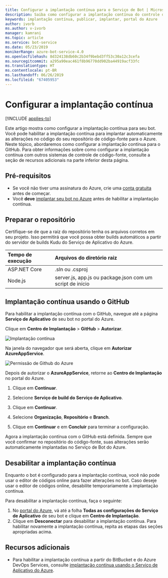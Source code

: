 ```yaml
---
title: Configurar a implantação contínua para o Serviço de Bot | Microsoft Docs
description: Saiba como configurar a implantação contínua do controle do código-fonte para um Serviço de Bot.
keywords: implantação contínua, publicar, implantar, portal do Azure
author: ivorb
ms.author: v-ivorb
manager: kamrani
ms.topic: article
ms.service: bot-service
ms.date: 05/23/2019
monikerRange: azure-bot-service-4.0
ms.openlocfilehash: 8d324138db60c2b34f9bebd3ff53c30a12c3cefa
ms.sourcegitcommit: a295a90eac461f8b96770dd902ba44919acf33fc
ms.translationtype: HT
ms.contentlocale: pt-BR
ms.lasthandoff: 06/26/2019
ms.locfileid: "67405953"
---
```

# <a name="set-up-continuous-deployment"></a>Configurar a implantação contínua

[!INCLUDE [applies-to](./includes/applies-to.md)]

Este artigo mostra como configurar a implantação contínua para seu bot. Você pode habilitar a implantação contínua para implantar automaticamente as alterações no código do seu repositório de código-fonte para o Azure. Neste tópico, abordaremos como configurar a implantação contínua para o GitHub. Para obter informações sobre como configurar a implantação contínua com outros sistemas de controle de código-fonte, consulte a seção de recursos adicionais na parte inferior desta página.

## <a name="prerequisites"></a>Pré-requisitos
- Se você não tiver uma assinatura do Azure, crie uma [conta gratuita](http://portal.azure.com) antes de começar.
- Você **deve** [implantar seu bot no Azure](bot-builder-deploy-az-cli.md) antes de habilitar a implantação contínua.

## <a name="prepare-your-repository"></a>Preparar o repositório
Certifique-se de que a raiz do repositório tenha os arquivos corretos em seu projeto. Isso permitirá que você possa obter builds automáticos a partir do servidor de builds Kudu do Serviço de Aplicativo do Azure. 

|Tempo de execução | Arquivos do diretório raiz |
|:-------|:---------------------|
| ASP.NET Core | .sln ou .csproj |
| Node.js | server.js, app.js ou package.json com um script de início |


## <a name="continuous-deployment-using-github"></a>Implantação contínua usando o GitHub
Para habilitar a implantação contínua com o GitHub, navegue até a página **Serviço de Aplicativo** de seu bot no portal do Azure.

Clique em **Centro de Implantação** > **GitHub** > **Autorizar**.

![Implantação contínua](~/media/azure-bot-build/azure-deployment.png)

Na janela do navegador que será aberta, clique em **Autorizar AzureAppService**. 

![Permissão de Github do Azure](~/media/azure-bot-build/azure-deployment-github.png)

Depois de autorizar o **AzureAppService**, retorne ao **Centro de Implantação** no portal do Azure.

1. Clique em **Continuar**. 

1. Selecione **Serviço de build do Serviço de Aplicativo**.

1. Clique em **Continuar**.

1. Selecione **Organização**, **Repositório** e **Branch**.

1. Clique em **Continuar** e em **Concluir** para terminar a configuração.

Agora a implantação contínua com o GitHub está definida. Sempre que você confirmar no repositório do código-fonte, suas alterações serão automaticamente implantadas no Serviço de Bot do Azure.

## <a name="disable-continuous-deployment"></a>Desabilitar a implantação contínua

Enquanto o bot é configurado para a implantação contínua, você não pode usar o editor de códigos online para fazer alterações no bot. Caso deseje usar o editor de códigos online, desabilite temporariamente a implantação contínua.

Para desabilitar a implantação contínua, faça o seguinte:
1. No [portal do Azure](https://portal.azure.com), vá até a folha **Todas as configurações do Serviço de Aplicativo** de seu bot e clique em **Centro de Implantação**. 
1. Clique em **Desconectar** para desabilitar a implantação contínua. Para habilitar novamente a implantação contínua, repita as etapas das seções apropriadas acima.

## <a name="additional-resources"></a>Recursos adicionais
- Para habilitar a implantação contínua a partir do BitBucket e do Azure DevOps Services, consulte [implantação contínua usando o Serviço de Aplicativo do Azure](https://docs.microsoft.com/azure/app-service/deploy-continuous-deployment).



